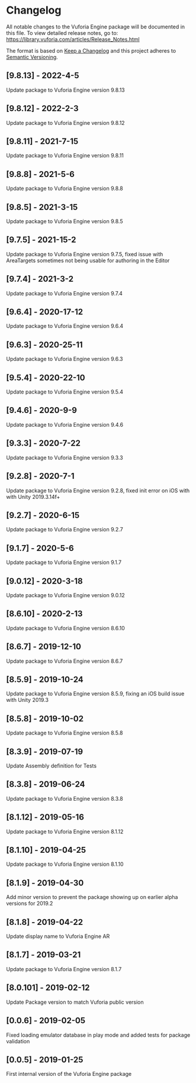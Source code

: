 # Changelog
All notable changes to the Vuforia Engine package will be documented in this file.
To view detailed release notes, go to: https://library.vuforia.com/articles/Release_Notes.html

The format is based on [Keep a Changelog](http://keepachangelog.com/en/1.0.0/)
and this project adheres to [Semantic Versioning](http://semver.org/spec/v2.0.0.html).

## [9.8.13] - 2022-4-5

Update package to Vuforia Engine version 9.8.13

## [9.8.12] - 2022-2-3

Update package to Vuforia Engine version 9.8.12

## [9.8.11] - 2021-7-15

Update package to Vuforia Engine version 9.8.11

## [9.8.8] - 2021-5-6

Update package to Vuforia Engine version 9.8.8

## [9.8.5] - 2021-3-15

Update package to Vuforia Engine version 9.8.5

## [9.7.5] - 2021-15-2

Update package to Vuforia Engine version 9.7.5, fixed issue with AreaTargets sometimes not being usable for authoring in the Editor

## [9.7.4] - 2021-3-2

Update package to Vuforia Engine version 9.7.4

## [9.6.4] - 2020-17-12

Update package to Vuforia Engine version 9.6.4

## [9.6.3] - 2020-25-11

Update package to Vuforia Engine version 9.6.3

## [9.5.4] - 2020-22-10

Update package to Vuforia Engine version 9.5.4

## [9.4.6] - 2020-9-9

Update package to Vuforia Engine version 9.4.6

## [9.3.3] - 2020-7-22

Update package to Vuforia Engine version 9.3.3

## [9.2.8] - 2020-7-1

Update package to Vuforia Engine version 9.2.8, fixed init error on iOS with with Unity 2019.3.14f+

## [9.2.7] - 2020-6-15

Update package to Vuforia Engine version 9.2.7

## [9.1.7] - 2020-5-6

Update package to Vuforia Engine version 9.1.7

## [9.0.12] - 2020-3-18

Update package to Vuforia Engine version 9.0.12

## [8.6.10] - 2020-2-13

Update package to Vuforia Engine version 8.6.10

## [8.6.7] - 2019-12-10

Update package to Vuforia Engine version 8.6.7

## [8.5.9] - 2019-10-24

Update package to Vuforia Engine version 8.5.9, fixing an iOS build issue with Unity 2019.3

## [8.5.8] - 2019-10-02

Update package to Vuforia Engine version 8.5.8

## [8.3.9] - 2019-07-19

Update Assembly definition for Tests

## [8.3.8] - 2019-06-24

Update package to Vuforia Engine version 8.3.8

## [8.1.12] - 2019-05-16

Update package to Vuforia Engine version 8.1.12

## [8.1.10] - 2019-04-25

Update package to Vuforia Engine version 8.1.10

## [8.1.9] - 2019-04-30

Add minor version to prevent the package showing up on earlier alpha versions for 2019.2

## [8.1.8] - 2019-04-22

Update display name to Vuforia Engine AR

## [8.1.7] - 2019-03-21

Update package to Vuforia Engine version 8.1.7

## [8.0.101] - 2019-02-12

Update Package version to match Vuforia public version

## [0.0.6] - 2019-02-05

Fixed loading emulator database in play mode and added tests for package validation

## [0.0.5] - 2019-01-25

First internal version of the Vuforia Engine package
